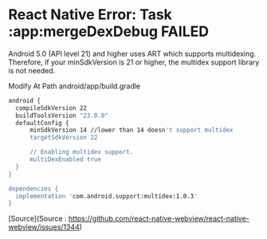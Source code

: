 # React Native Error: Task :app:mergeDexDebug FAILED

Android 5.0 (API level 21) and higher uses ART which supports multidexing. Therefore, if your minSdkVersion is 21 or higher, the multidex support library is not needed.

Modify At Path android/app/build.gradle

```bash
android {
  compileSdkVersion 22
  buildToolsVersion "23.0.0"
  defaultConfig {
      minSdkVersion 14 //lower than 14 doesn't support multidex
      targetSdkVersion 22

      // Enabling multidex support.
      multiDexEnabled true
  }
}

dependencies {
  implementation 'com.android.support:multidex:1.0.3'
}
```

[Source](Source : https://github.com/react-native-webview/react-native-webview/issues/1344)
